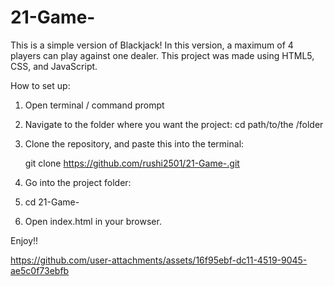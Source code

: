 # 21-Game-

This is a simple version of Blackjack! In this version, a maximum of 4 players can play against one dealer.
This project was made using HTML5, CSS, and JavaScript.

How to set up:

1. Open terminal / command prompt
   
2. Navigate to the folder where you want the project:
   cd path/to/the /folder
   
3. Clone the repository, and paste this into the terminal:

   git clone https://github.com/rushi2501/21-Game-.git

4. Go into the project folder:

5. 
   cd 21-Game-
   
6. Open index.html in your browser.

Enjoy!!

https://github.com/user-attachments/assets/16f95ebf-dc11-4519-9045-ae5c0f73ebfb




